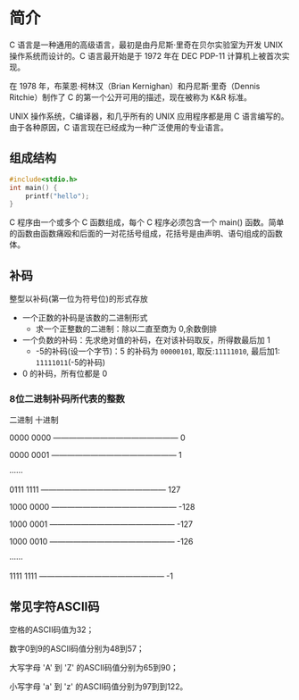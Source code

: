 # 简介
C 语言是一种通用的高级语言，最初是由丹尼斯·里奇在贝尔实验室为开发 UNIX 操作系统而设计的。C 语言最开始是于 1972 年在 DEC PDP-11 计算机上被首次实现。

在 1978 年，布莱恩·柯林汉（Brian Kernighan）和丹尼斯·里奇（Dennis Ritchie）制作了 C 的第一个公开可用的描述，现在被称为 K&R 标准。

UNIX 操作系统，C编译器，和几乎所有的 UNIX 应用程序都是用 C 语言编写的。由于各种原因，C 语言现在已经成为一种广泛使用的专业语言。

## 组成结构

```c
#include<stdio.h>
int main() {
    printf("hello");
}
```

C 程序由一个或多个 C 函数组成，每个 C 程序必须包含一个 main() 函数。简单的函数由函数痛殴和后面的一对花括号组成，花括号是由声明、语句组成的函数体。 


## 补码

整型以补码(第一位为符号位)的形式存放

+ 一个正数的补码是该数的二进制形式
    + 求一个正整数的二进制：除以二直至商为 0,余数倒排
+ 一个负数的补码：先求绝对值的补码，在对该补码取反，所得数最后加 1
    + -5的补码(设一个字节)：5 的补码为 `00000101`, 取反:`11111010`, 最后加1: `11111011`(-5的补码)
+ 0 的补码，所有位都是 0    

### 8位二进制补码所代表的整数

二进制                       十进制 

0000 0000 ————————————————   0

0000 0001 ————————————————   1

······

0111 1111 ————————————————  127

1000 0000 ———————————————— -128

1000 0001 ———————————————— -127

1000 0010 ———————————————— -126

······

1111 1111 ————————————————  -1

## 常见字符ASCII码
空格的ASCII码值为32；

数字0到9的ASCII码值分别为48到57；

大写字母 'A' 到 'Z' 的ASCII码值分别为65到90；

小写字母 'a' 到 'z' 的ASCII码值分别为97到到122。